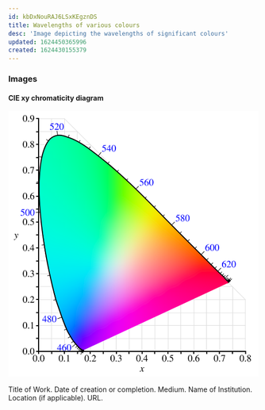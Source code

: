 ```yaml
---
id: kbDxNouRAJ6LSxKEgznDS
title: Wavelengths of various colours
desc: 'Image depicting the wavelengths of significant colours'
updated: 1624450365996
created: 1624430155379
---
```


### Images

#### CIE xy chromaticity diagram
![CIE xy chromaticity diagram](assets/images/cie1931-chromaticity.svg)
<figcaption>
Title of Work. Date of creation or completion. Medium. Name of Institution. Location (if applicable). URL.
</figcaption>